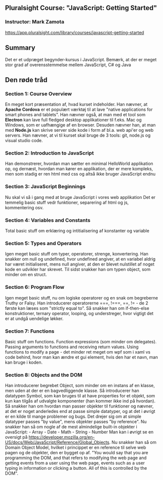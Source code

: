## Pluralsight Course: "JavaScript: Getting Started"
### Instructor: Mark Zamota
https://app.pluralsight.com/library/courses/javascript-getting-started


## Summary
  Det er et udpræget begynder-kursus i JavaScript. Bemærk, at der er meget stor
  grad af overensstemmelse mellem JavaScript, C# og Java

## Den røde tråd

### Section 1: Course Overview
  En meget kort præsentation af, hvad kurset indeholder. Han nævner, at **Apache Cordova** er et populært værktøj til at lave "native applications for smart phones and tablets". Han nævner også, at man med et tool som **Electron** kan lave full fledged desktop applikationer til f.eks. Mac og Windows, som er uafhængige af en browser. Desuden nævner han, at man med **Node.js** kan skrive server side kode i form af bl.a. web api'er og web servers. Han nævner, at vi til kurset skal bruge de 3 tools: git, node.js og visual studio code.
  

### Section 2: Introduction to JavaScript  
  Han demonstrerer, hvordan man sætter en minimal HelloWorld applikation op, og dernæst, hvordan man
  kører en applikation, der er mere kompleks, men som stadig er ren html med css og altså ikke bruger 
  JavaScript endnu

### Section 3: JavaScript Beginnings
  Nu skal vi så i gang med at bruge JavaScript i vores web applikation
  Det er temmelig basic stuff vedr funktioner, separering af html og js,
  kommentering osv.

### Section 4: Variables and Constants
  Total basic stuff om erklæring og intitialisering af konstanter og variable
  
### Section 5: Types and Operators
  Igen meget basic stuff om typer, operatorer, strenge, konvertering. Han snakker om null og undefined,
  hvor undefined angiver, at en variabel aldrig har været initialiseret, mens null angiver, at den er
  blevet nulstillet af noget kode en udvikler har skrevet.
  Til sidst snakker han om typen object, som minder om en struct.
  
### Section 6: Program Flow
  Igen meget basic stuff, nu om logiske operatorer og en snak om begreberne Truthy or Falsy.
  Han introducerer operatorerne ===, !===, ==, !=  - de 2 første kan læses som "strictly equal to".
  Så snakker han om if-then-else konstruktioner, ternary operator, looping, og understreger, hvor vigtigt
  det er at undgå uendelige løkker.

### Section 7: Functions
  Basic stuff om functions. Function expressions (som minder om delegates). Passing arguments to functions and
  receiving return values. Using functions to modify a page - det minder ret meget om wpf som i xaml vs code 
  behind, hvor man kan ændre et gui element, hvis den har et navn, man kan bruge i koden.

### Section 8: Objects and the DOM
  Han introducerer begrebet Object, som minder om en instans af en klasse, men uden at der er en bagvedliggende 
  klasse. Så introducerer han datatypen Symbol, som kan bruges til at have properties for et objekt, som kun
  kan tilgås af udvalgte komponenter (han kommer ikke ind på hvordan).
  Så snakker han om hvordan man passer objekter til funktioner og nævner, at det er noget anderledes end at
  passe simple datatyper, og at det i øvrigt er en kilde til mange problemer og bugs. Det drejer sig om at
  simple datatyper passes "by value", mens objekter passes "by reference".
  Nu snakker han så om nogle af de mest almindelige built-in objekter i JavaScript:
    - Array
    - Date
    - Math
    - String
    - Number
  Man kan i øvrigt se en oversigt på https://developer.mozilla.org/en-US/docs/Web/JavaScript/Reference/Global_Objects.
  Nu snakker han så om Domain Object Model, hvilket i princippet er en reference til selve web pagen og de objekter,
  den er bygget op af. "You would say that you are programming the DOM, and that refers to modifying the web page and
  getting events from a user using the web page, events such as a user typing in information or clicking a button. All
  of this is controlled by the DOM".
  
  

